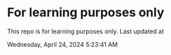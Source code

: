 # For learning purposes only
This repo is for learning purposes only.
Last updated at

Wednesday, April 24, 2024 5:23:41 AM

